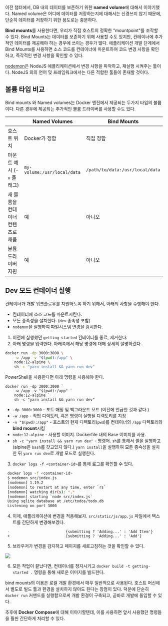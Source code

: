 이전 챕터에서, DB 내의 데이터를 보존하기 위한 **named volume**에 대해서 이야기했다. Named volume은 어디에 데이터를 저장하는지에 대해서는 신경쓰지 않기 때문에, 단순히 데이터를 저장하기 위한 용도로는 충분하다.

**Bind mounts**를 사용한다면, 우리가 직접 호스트의 정확한 "mountpoint"를 조작할 수 있다. Bind Mounts는 데이터를 보존하기 위해 사용할 수도 있지만, 컨테이너에 추가적인 데이터를 제공해야 하는 경우에 쓰이는 경우가 많다. 애플리케이션 개발 단계에서 Bind Mounts를 사용하면 소스 코드를 컨테이너에 마운트하여 코드 변경 사항을 확인하고, 즉각적인 변경 사항을 확인할 수 있다.

[nodemon](https://npmjs.com/package/nodemon)은 NodeJS 애플리케이션에서 변경 사항을 파악하고, 재실행 시켜주는 툴이다. NodeJS 외의 언어 및 프레임워크에서는 다른 적합한 툴들이 존재할 것이다.

## 볼륨 타입 비교

Bind mounts 와 Named volumes는 Docker 엔진에서 제공되는 두가지 타입의 볼륨이다. 다른 경우에 제공되는 추가적인 볼륨 드라이버를 사용할 수도 있다.

|                                  | Named Volumes               | Bind Mounts                     |
| -------------------------------- | --------------------------- | ------------------------------- |
| 호스트 위치                      | Docker가 정함               | 직접 정함                       |
| 마운트 예시 (`-v` 플래그)        | `my-volume:/usr/local/data` | `/path/to/data:/usr/local/data` |
| 새 볼륨을 컨테이너 컨텐츠로 채움 | 예                          | 아니오                          |
| 볼륨 드라이버 지원               | 예                          | 아니오                          |

## Dev 모드 컨테이너 실행

컨테이너가 개발 워크플로우를 지원하도록 하기 위해서, 아래의 사항을 수행해야 한다.

- 컨테이너에 소스 코드를 마운트시킨다.
- 모든 종속성을 설치한다. (`dev` 종속성 포함)
- `nodemon`을 실행하여 파일시스템 변경을 감시한다.

1. 이전에 실행했던 `getting-started` 컨테이너를 종료, 제거한다.
2. 아래 명령을 입력한다. 아래쪽에서 해당 명령에 대해 상세히 설명하겠다.

```bash
docker run -dp 3000:3000 \
    -w /app -v "$(pwd):/app" \
    node:12-alpine \
    sh -c "yarn install && yarn run dev"
```

PowerShell을 사용한다면 아래 명령을 사용해야 한다.

```shell
docker run -dp 3000:3000 `
    -w /app -v "$(pwd):/app" `
    node:12-alpine `
    sh -c "yarn install && yarn run dev"
```

- `-dp 3000:3000` - 포트 매핑 및 백그라운드 모드 (이전에 언급한 것과 같다.)
- `-w /app` - 작업 디렉토리, 혹은 명령이 실행될 디렉토리를 지정
- `-v "$(pwd):/app"` - 호스트의 현재 디렉토리(`pwd`)를 컨테이너의 `/app` 디렉토리와 **bind mount**시킴
- `node:12-alpine` - 사용할 이미지. Dockerfile 내의 Base 이미지를 사용.
- `sh -c "yarn install && yarn run dev"` - 명령어. `sh`를 통해서 셸을 실행하고(alpine은 `bash`를 갖고있지 않다.) `yarn install`을 실행하여 모든 종속성을 설치한 뒤 `yarn run dev`로 개발 모드로 실행한다.

3. `docker logs -f <container-id>`를 통해 로그를 확인할 수 있다.

```bash
 docker logs -f <container-id>
 $ nodemon src/index.js
 [nodemon] 1.19.2
 [nodemon] to restart at any time, enter `rs`
 [nodemon] watching dir(s): *.*
 [nodemon] starting `node src/index.js`
 Using sqlite database at /etc/todos/todo.db
 Listening on port 3000
```

4. 이제, 애플리케이션에 변경을 적용해보자. `src/static/js/app.js` 파일에서 텍스트를 간단하게 변경해보겠다.

```
 -                         {submitting ? 'Adding...' : 'Add Item'}
 +                         {submitting ? 'Adding...' : 'Add'}
```

5. 브라우저가 변경을 감지하고 페이지를 새로고침하는 것을 확인할 수 있다.

<img src="https://docs.docker.com/get-started/images/updated-add-button.png" />

6. 모든 작업이 끝났다면, 컨테이너를 정지시키고 `docker build -t getting-started .` 명령을 통해 새로운 이미지를 빌드한다.

bind mounts의 이용은 로컬 개발 환경에서 매우 일반적으로 사용된다. 호스트 머신에서 별도로 빌드 툴과 환경을 설치하지 않아도 된다는 장점이 있다. 덕분에 단순히 `docker run` 커맨드를 실행함으로써 개발 환경이 구축되고, 곧바로 개발에 돌입할 수 있다.

추후에 **Docker Compose**에 대해 이야기할텐데, 이를 사용하면 앞서 사용했던 명령들을 훨씬 간단하게 처리할 수 있다.
